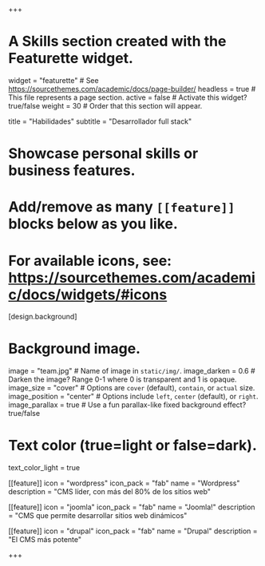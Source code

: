 +++
# A Skills section created with the Featurette widget.
widget = "featurette"  # See https://sourcethemes.com/academic/docs/page-builder/
headless = true  # This file represents a page section.
active = false  # Activate this widget? true/false
weight = 30  # Order that this section will appear.

title = "Habilidades"
subtitle = "Desarrollador full stack"

# Showcase personal skills or business features.
#
# Add/remove as many `[[feature]]` blocks below as you like.
#
# For available icons, see: https://sourcethemes.com/academic/docs/widgets/#icons

[design.background]
  # Background image.
  image = "team.jpg"  # Name of image in `static/img/`.
  image_darken = 0.6  # Darken the image? Range 0-1 where 0 is transparent and 1 is opaque.
  image_size = "cover"  #  Options are `cover` (default), `contain`, or `actual` size.
  image_position = "center"  # Options include `left`, `center` (default), or `right`.
  image_parallax = true  # Use a fun parallax-like fixed background effect? true/false

  # Text color (true=light or false=dark).
  text_color_light = true

[[feature]]
  icon = "wordpress"
  icon_pack = "fab"
  name = "Wordpress"
  description = "CMS líder, con más del 80% de los sitios web"

[[feature]]
  icon = "joomla"
  icon_pack = "fab"
  name = "Joomla!"
  description = "CMS que permite desarrollar sitios web dinámicos"  

[[feature]]
  icon = "drupal"
  icon_pack = "fab"
  name = "Drupal"
  description = "El CMS más potente"

+++
